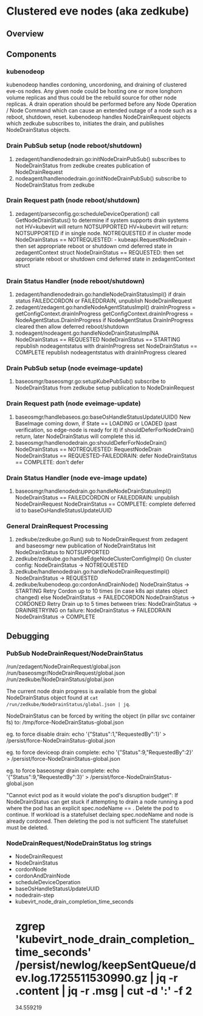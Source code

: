 # Clustered eve nodes (aka zedkube)

## Overview

## Components

### kubenodeop

kubenodeop handles cordoning, uncordoning, and draining of clustered eve-os nodes.  Any given node could be hosting
one or more longhorn volume replicas and thus could be the rebuild source for other node replicas.  A drain operation should be
performed before any Node Operation / Node Command which can cause an extended outage of a node such as a reboot, shutdown, reset.
kubenodeop handles NodeDrainRequest objects which zedkube subscribes to, initiates the drain, and publishes NodeDrainStatus objects.

### Drain PubSub setup (node reboot/shutdown)

1. zedagent/handlenodedrain.go:initNodeDrainPubSub()
    subscribes to NodeDrainStatus from zedkube
    creates publication of NodeDrainRequest
1. nodeagent/handlenodedrain.go:initNodeDrainPubSub()
    subscribe to NodeDrainStatus from zedkube

### Drain Request path (node reboot/shutdown)

1. zedagent/parseconfig.go:scheduleDeviceOperation()
    call GetNodeDrainStatus() to determine if system supports drain
        systems not HV=kubevirt will return NOTSUPPORTED
        HV=kubevirt will return:
            NOTSUPPORTED if in single node.
            NOTREQUESTED if in cluster mode
    NodeDrainStatus == NOTREQUESTED:
        - kubeapi.RequestNodeDrain
        - then set appropriate reboot or shutdown cmd deferred state in zedagentContext struct
    NodeDrainStatus == REQUESTED: then set appropriate reboot or shutdown cmd deferred state in zedagentContext struct

### Drain Status Handler (node reboot/shutdown)

1. zedagent/handlenodedrain.go:handleNodeDrainStatusImpl()
    if drain status FAILEDCORDON or FAILEDDRAIN, unpublish NodeDrainRequest
1. zedagent/zedagent.go:handleNodeAgentStatusImpl()
    drainInProgress = getConfigContext.drainInProgress
    getConfigContext.drainInProgress = NodeAgentStatus.DrainInProgress
    if NodeAgentStatus DrainInProgress cleared then allow deferred reboot/shutdown
1. nodeagent/nodeagent.go:handleNodeDrainStatusImplNA
    NodeDrainStatus == REQUESTED
    NodeDrainStatus == STARTING
        republish nodeagentstatus with drainInProgress set
    NodeDrainStatus == COMPLETE
        republish nodeagentstatus with drainInProgress cleared

### Drain PubSub setup (node eveimage-update)

1. baseosmgr/baseosmgr.go:setupKubePubSub()
    subscribe to NodeDrainStatus from zedkube
    setup publication to NodeDrainRequest

### Drain Request path (node eveimage-update)

1. baseosmgr/handlebaseos.go:baseOsHandleStatusUpdateUUID()
    New BaseImage coming down, if State == LOADING or LOADED (past verification, so edge-node is ready for it)
        if shouldDeferForNodeDrain() return, later NodeDrainStatus will complete this id.
1. baseosmgr/handlenodedrain.go:shouldDeferForNodeDrain()
    NodeDrainStatus == NOTREQUESTED: RequestNodeDrain
    NodeDrainStatus == REQUESTED-FAILEDDRAIN: defer
    NodeDrainStatus == COMPLETE: don't defer

### Drain Status Handler (node eve-image update)

1. baseosmgr/handlenodedrain.go:handleNodeDrainStatusImpl()
    NodeDrainStatus == FAILEDCORDON or FAILEDDRAIN: unpublish NodeDrainRequest
    NodeDrainStatus == COMPLETE: complete deferred id to baseOsHandleStatusUpdateUUID

### General DrainRequest Processing

1. zedkube/zedkube.go:Run()
    sub to NodeDrainRequest from zedagent and baseosmgr
    new publication of NodeDrainStatus
    Init NodeDrainStatus to NOTSUPPORTED
1. zedkube/zedkube.go:handleEdgeNodeClusterComfigImpl()
    On cluster config:
        NodeDrainStatus -> NOTREQUESTED
1. zedkube/handlenodedrain.go:handleNodeDrainRequestImpl()
    NodeDrainStatus -> REQUESTED
1. zedkube/kubenodeop.go:cordonAndDrainNode()
    NodeDrainStatus -> STARTING
    Retry Cordon up to 10 times (in case k8s api states object changed)
        else NodeDrainStatus -> FAILEDCORDON
    NodeDrainStatus -> CORDONED
    Retry Drain up to 5 times
        between tries: NodeDrainStatus -> DRAINRETRYING
        on failure: NodeDrainStatus -> FAILEDDRAIN
    NodeDrainStatus -> COMPLETE

## Debugging

### PubSub NodeDrainRequest/NodeDrainStatus

/run/zedagent/NodeDrainRequest/global.json
/run/baseosmgr/NodeDrainRequest/global.json
/run/zedkube/NodeDrainStatus/global.json

The current node drain progress is available from the global NodeDrainStatus object found at
`cat /run/zedkube/NodeDrainStatus/global.json | jq`.

NodeDrainStatus can be forced by writing the object (in pillar svc container fs) to: /tmp/force-NodeDrainStatus-global.json

eg. to force disable drain:
echo '{"Status":1,"RequestedBy":1}' > /persist/force-NodeDrainStatus-global.json

eg. to force deviceop drain complete:
echo '{"Status":9,"RequestedBy":2}' > /persist/force-NodeDrainStatus-global.json

eg. to force baseosmgr drain complete:
echo '{"Status":9,"RequestedBy":3}' > /persist/force-NodeDrainStatus-global.json

"Cannot evict pod as it would violate the pod's disruption budget":
If NodeDrainStatus can get stuck if attempting to drain a node running a pod where the pod has an 
explicit spec.nodeName == <drain node>.  Delete the pod to continue.
If workload is a statefulset declaing spec.nodeName and node is already cordoned.  Then deleting the pod is not sufficient
The statefulset must be deleted.

### NodeDrainRequest/NodeDrainStatus log strings

- NodeDrainRequest
- NodeDrainStatus
- cordonNode
- cordonAndDrainNode
- scheduleDeviceOperation
- baseOsHandleStatusUpdateUUID
- nodedrain-step
- kubevirt_node_drain_completion_time_seconds
    # zgrep 'kubevirt_node_drain_completion_time_seconds' /persist/newlog/keepSentQueue/dev.log.1725511530990.gz | jq -r .content | jq -r .msg | cut -d ':' -f 2
    34.559219
